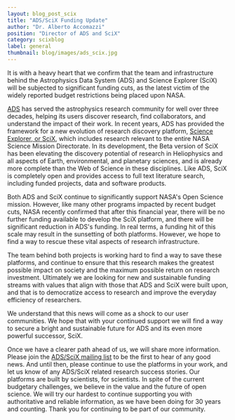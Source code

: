 ```yaml
---
layout: blog_post_scix
title: "ADS/SciX Funding Update"
author: "Dr. Alberto Accomazzi"
position: "Director of ADS and SciX"
category: scixblog
label: general
thumbnail: blog/images/ads_scix.jpg
---
```


It is with a heavy heart that we confirm that the team and infrastructure behind the Astrophysics Data System (ADS) and Science Explorer (SciX) will be subjected to significant funding cuts, as the latest victim of the widely reported budget restrictions being placed upon NASA.

[ADS](https://ui.adsabs.harvard.edu) has served the astrophysics research community for well over three decades, helping its users discover research, find collaborators, and understand the impact of their work. In recent years, ADS has provided the framework for a new evolution of research discovery platform, [Science Explorer, or SciX](https://scixplorer.org), which includes research relevant to the entire NASA Science Mission Directorate. In its development, the Beta version of SciX has been elevating the discovery potential of research in Heliophysics and all aspects of Earth, environmental, and planetary sciences, and is already more complete than the Web of Science in these disciplines. Like ADS, SciX is completely open and provides access to full text literature search, including funded projects, data and software products. 

Both ADS and SciX continue to significantly support NASA's Open Science mission. However, like many other programs impacted by recent budget cuts, NASA recently confirmed that after this financial year, there will be no further funding available to develop the SciX platform, and there will be significant reduction in ADS's funding. In real terms, a funding hit of this scale may result in the sunsetting of both platforms. However, we hope to find a way to rescue these vital aspects of research infrastructure.

The team behind both projects is working hard to find a way to save these platforms, and continue to ensure that this research makes the greatest possible impact on society and the maximum possible return on research investment. Ultimately we are looking for new and sustainable funding streams with values that align with those that ADS and SciX were built upon, and that is to democratize access to research and improve the everyday efficiency of researchers.

We understand that this news will come as a shock to our user communities. We hope that with your continued support we will find a way to secure a bright and sustainable future for ADS and its even more powerful successor, SciX.

Once we have a clearer path ahead of us, we will share more information. Please join the [ADS/SciX mailing list](https://harvard.us20.list-manage.com/subscribe?u=ed0cf26186d0cdd7bad11ed29&id=2c6299b24b) to be the first to hear of any good news. And until then, please continue to use the platforms in your work, and let us know of any ADS/SciX related research success stories. Our platforms are built by scientists, for scientists. In spite of the current budgetary challenges, we believe in the value and the future of open science. We will try our hardest to continue supporting you with authoritative and reliable information, as we have been doing for 30 years and counting. Thank you for continuing to be part of our community.
